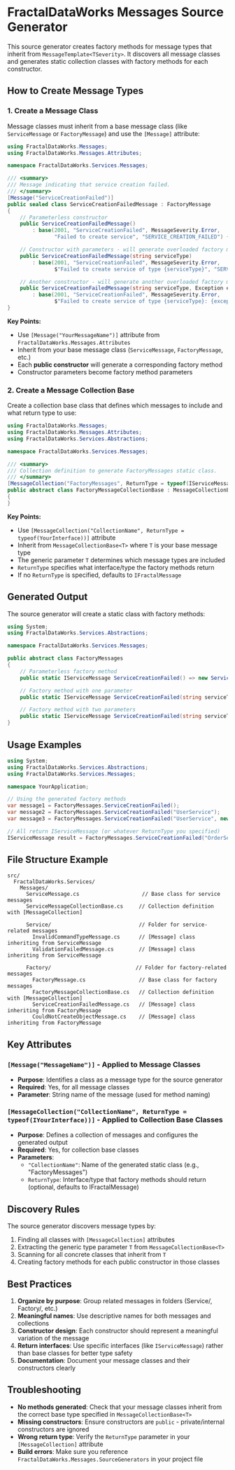 # FractalDataWorks Messages Source Generator

This source generator creates factory methods for message types that inherit from `MessageTemplate<TSeverity>`. It discovers all message classes and generates static collection classes with factory methods for each constructor.

## How to Create Message Types

### 1. Create a Message Class

Message classes must inherit from a base message class (like `ServiceMessage` or `FactoryMessage`) and use the `[Message]` attribute:

```csharp
using FractalDataWorks.Messages;
using FractalDataWorks.Messages.Attributes;

namespace FractalDataWorks.Services.Messages;

/// <summary>
/// Message indicating that service creation failed.
/// </summary>
[Message("ServiceCreationFailed")]
public sealed class ServiceCreationFailedMessage : FactoryMessage
{
    // Parameterless constructor
    public ServiceCreationFailedMessage() 
        : base(2001, "ServiceCreationFailed", MessageSeverity.Error, 
               "Failed to create service", "SERVICE_CREATION_FAILED") { }

    // Constructor with parameters - will generate overloaded factory method
    public ServiceCreationFailedMessage(string serviceType)
        : base(2001, "ServiceCreationFailed", MessageSeverity.Error, 
               $"Failed to create service of type {serviceType}", "SERVICE_CREATION_FAILED") { }

    // Another constructor - will generate another overloaded factory method
    public ServiceCreationFailedMessage(string serviceType, Exception exception)
        : base(2001, "ServiceCreationFailed", MessageSeverity.Error, 
               $"Failed to create service of type {serviceType}: {exception.Message}", "SERVICE_CREATION_FAILED") { }
}
```

**Key Points:**
- Use `[Message("YourMessageName")]` attribute from `FractalDataWorks.Messages.Attributes`
- Inherit from your base message class (`ServiceMessage`, `FactoryMessage`, etc.)
- Each **public constructor** will generate a corresponding factory method
- Constructor parameters become factory method parameters

### 2. Create a Message Collection Base

Create a collection base class that defines which messages to include and what return type to use:

```csharp
using FractalDataWorks.Messages;
using FractalDataWorks.Messages.Attributes;
using FractalDataWorks.Services.Abstractions;

namespace FractalDataWorks.Services.Messages;

/// <summary>
/// Collection definition to generate FactoryMessages static class.
/// </summary>
[MessageCollection("FactoryMessages", ReturnType = typeof(IServiceMessage))]
public abstract class FactoryMessageCollectionBase : MessageCollectionBase<FactoryMessage>
{
}
```

**Key Points:**
- Use `[MessageCollection("CollectionName", ReturnType = typeof(YourInterface))]` attribute
- Inherit from `MessageCollectionBase<T>` where `T` is your base message type
- The generic parameter `T` determines which message types are included
- `ReturnType` specifies what interface/type the factory methods return
- If no `ReturnType` is specified, defaults to `IFractalMessage`

## Generated Output

The source generator will create a static class with factory methods:

```csharp
using System;
using FractalDataWorks.Services.Abstractions;

namespace FractalDataWorks.Services.Messages;

public abstract class FactoryMessages
{
    // Parameterless factory method
    public static IServiceMessage ServiceCreationFailed() => new ServiceCreationFailedMessage();

    // Factory method with one parameter
    public static IServiceMessage ServiceCreationFailed(string serviceType) => new ServiceCreationFailedMessage(serviceType);

    // Factory method with two parameters
    public static IServiceMessage ServiceCreationFailed(string serviceType, Exception exception) => new ServiceCreationFailedMessage(serviceType, exception);
}
```

## Usage Examples

```csharp
using System;
using FractalDataWorks.Services.Abstractions;
using FractalDataWorks.Services.Messages;

namespace YourApplication;

// Using the generated factory methods
var message1 = FactoryMessages.ServiceCreationFailed();
var message2 = FactoryMessages.ServiceCreationFailed("UserService");
var message3 = FactoryMessages.ServiceCreationFailed("UserService", new InvalidOperationException("Database unavailable"));

// All return IServiceMessage (or whatever ReturnType you specified)
IServiceMessage result = FactoryMessages.ServiceCreationFailed("OrderService");
```

## File Structure Example

```
src/
  FractalDataWorks.Services/
    Messages/
      ServiceMessage.cs                    // Base class for service messages
      ServiceMessageCollectionBase.cs     // Collection definition with [MessageCollection]
      
      Service/                            // Folder for service-related messages
        InvalidCommandTypeMessage.cs      // [Message] class inheriting from ServiceMessage
        ValidationFailedMessage.cs        // [Message] class inheriting from ServiceMessage
        
      Factory/                           // Folder for factory-related messages  
        FactoryMessage.cs                 // Base class for factory messages
        FactoryMessageCollectionBase.cs   // Collection definition with [MessageCollection]
        ServiceCreationFailedMessage.cs   // [Message] class inheriting from FactoryMessage
        CouldNotCreateObjectMessage.cs    // [Message] class inheriting from FactoryMessage
```

## Key Attributes

### `[Message("MessageName")]` - Applied to Message Classes
- **Purpose**: Identifies a class as a message type for the source generator
- **Required**: Yes, for all message classes
- **Parameter**: String name of the message (used for method naming)

### `[MessageCollection("CollectionName", ReturnType = typeof(IYourInterface))]` - Applied to Collection Base Classes  
- **Purpose**: Defines a collection of messages and configures the generated output
- **Required**: Yes, for collection base classes
- **Parameters**:
  - `"CollectionName"`: Name of the generated static class (e.g., "FactoryMessages")
  - `ReturnType`: Interface/type that factory methods should return (optional, defaults to IFractalMessage)

## Discovery Rules

The source generator discovers message types by:
1. Finding all classes with `[MessageCollection]` attributes  
2. Extracting the generic type parameter `T` from `MessageCollectionBase<T>`
3. Scanning for all concrete classes that inherit from `T`
4. Creating factory methods for each public constructor in those classes

## Best Practices

1. **Organize by purpose**: Group related messages in folders (Service/, Factory/, etc.)
2. **Meaningful names**: Use descriptive names for both messages and collections
3. **Constructor design**: Each constructor should represent a meaningful variation of the message
4. **Return interfaces**: Use specific interfaces (like `IServiceMessage`) rather than base classes for better type safety
5. **Documentation**: Document your message classes and their constructors clearly

## Troubleshooting

- **No methods generated**: Check that your message classes inherit from the correct base type specified in `MessageCollectionBase<T>`
- **Missing constructors**: Ensure constructors are `public` - private/internal constructors are ignored
- **Wrong return type**: Verify the `ReturnType` parameter in your `[MessageCollection]` attribute
- **Build errors**: Make sure you reference `FractalDataWorks.Messages.SourceGenerators` in your project file